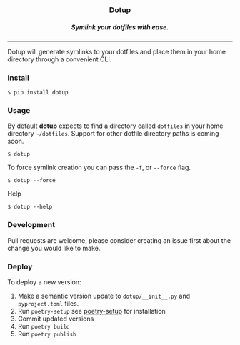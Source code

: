<h3 align="center">
  Dotup
</h3>
<h5 align="center">
  <i>Symlink your dotfiles with ease.</i>
</h5>

---

Dotup will generate symlinks to your dotfiles and place them in your home directory through a convenient CLI.

### Install

```shell
$ pip install dotup
```

### Usage

By default **dotup** expects to find a directory called `dotfiles` in your home directory `~/dotfiles`. Support for other dotfile directory paths is coming soon.

```shell
$ dotup
```

To force symlink creation you can pass the `-f`, or `--force` flag.

```shell
$ dotup --force
```

Help

```shell
$ dotup --help
```

### Development

Pull requests are welcome, please consider creating an issue first about the change you would like to make.

### Deploy

To deploy a new version:

1. Make a semantic version update to `dotup/__init__.py` and `pyproject.toml` files.
2. Run `poetry-setup` see [poetry-setup](https://github.com/orsinium/poetry-setup) for installation
3. Commit updated versions
4. Run `poetry build`
5. Run `poetry publish`
